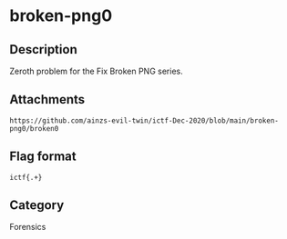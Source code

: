 # broken-png0

## Description

Zeroth problem for the Fix Broken PNG series.  

## Attachments

`https://github.com/ainzs-evil-twin/ictf-Dec-2020/blob/main/broken-png0/broken0`  

## Flag format

`ictf{.+}`

## Category

Forensics
